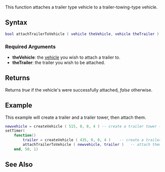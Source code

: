 This function attaches a trailer type vehicle to a trailer-towing-type vehicle.

Syntax
------

``` lua
bool attachTrailerToVehicle ( vehicle theVehicle, vehicle theTrailer )
```

### Required Arguments

-   **theVehicle**: the [vehicle](/vehicle.md "wikilink") you wish to attach a trailer to.
-   **theTrailer**: the trailer you wish to be attached.

Returns
-------

Returns *true* if the vehicle's were successfully attached, *false* otherwise.

Example
-------

This example will create a trailer and a trailer tower, then attach them.

``` lua
newvehicle = createVehicle ( 515, 0, 0, 4 ) -- create a trailer tower (roadtrain)
setTimer(
    function()
        trailer = createVehicle ( 435, 0, 0, 4 )    -- create a trailer
        attachTrailerToVehicle ( newvehicle, trailer )   -- attach them
    end, 50, 1)
```

See Also
--------
